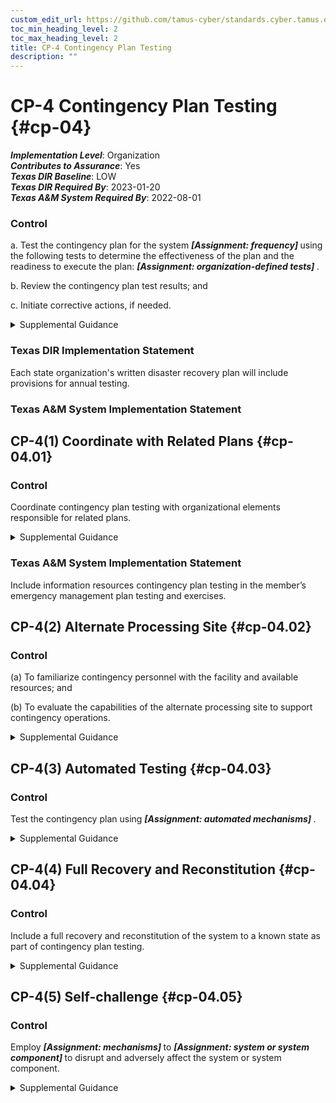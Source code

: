 ```yaml
---
custom_edit_url: https://github.com/tamus-cyber/standards.cyber.tamus.edu/tree/main/static/content/tamus.edu/TAMUS_profile.xml
toc_min_heading_level: 2
toc_max_heading_level: 2
title: CP-4 Contingency Plan Testing
description: ""
---
```


# CP-4 Contingency Plan Testing {#cp-04}

_**Implementation Level**_: Organization\
_**Contributes to Assurance**_: Yes\
_**Texas DIR Baseline**_: LOW\
_**Texas DIR Required By**_: 2023-01-20\
_**Texas A&M System Required By**_: 2022-08-01

### Control

a. Test the contingency plan for the system <strong>                     <em>[Assignment: frequency]</em>                  </strong> using the following tests to determine the effectiveness of the plan and the readiness to execute the plan: <strong>                     <em>[Assignment: organization-defined tests]</em>                  </strong>.

b. Review the contingency plan test results; and

c. Initiate corrective actions, if needed.

<details>
  <summary>Supplemental Guidance</summary>

Methods for testing contingency plans to determine the effectiveness of the plans and identify potential weaknesses include checklists, walk-through and tabletop exercises, simulations (parallel or full interrupt), and comprehensive exercises. Organizations conduct testing based on the requirements in contingency plans and include a determination of the effects on organizational operations, assets, and individuals due to contingency operations. Organizations have flexibility and discretion in the breadth, depth, and timelines of corrective actions.

</details>

### Texas DIR Implementation Statement

Each state organization's written disaster recovery plan will include provisions for annual testing.

### Texas A&M System Implementation Statement

## CP-4(1) Coordinate with Related Plans {#cp-04.01}

### Control

Coordinate contingency plan testing with organizational elements responsible for related plans.

<details>
  <summary>Supplemental Guidance</summary>

Plans related to contingency planning for organizational systems include Business Continuity Plans, Disaster Recovery Plans, Continuity of Operations Plans, Crisis Communications Plans, Critical Infrastructure Plans, Cyber Incident Response Plans, and Occupant Emergency Plans. Coordination of contingency plan testing does not require organizations to create organizational elements to handle related plans or to align such elements with specific plans. However, it does require that if such organizational elements are responsible for related plans, organizations coordinate with those elements.

</details>

### Texas A&M System Implementation Statement

Include information resources contingency plan testing in the member’s emergency management plan testing and exercises.

## CP-4(2) Alternate Processing Site {#cp-04.02}

### Control

(a) To familiarize contingency personnel with the facility and available resources; and

(b) To evaluate the capabilities of the alternate processing site to support contingency operations.

<details>
  <summary>Supplemental Guidance</summary>

Conditions at the alternate processing site may be significantly different than the conditions at the primary site. Having the opportunity to visit the alternate site and experience the actual capabilities available at the site can provide valuable information on potential vulnerabilities that could affect essential organizational mission and business functions. The on-site visit can also provide an opportunity to refine the contingency plan to address the vulnerabilities discovered during testing.

</details>

## CP-4(3) Automated Testing {#cp-04.03}

### Control

Test the contingency plan using <strong>                     <em>[Assignment: automated mechanisms]</em>                  </strong>.

<details>
  <summary>Supplemental Guidance</summary>

Automated mechanisms facilitate thorough and effective testing of contingency plans by providing more complete coverage of contingency issues, selecting more realistic test scenarios and environments, and effectively stressing the system and supported mission and business functions.

</details>

## CP-4(4) Full Recovery and Reconstitution {#cp-04.04}

### Control

Include a full recovery and reconstitution of the system to a known state as part of contingency plan testing.

<details>
  <summary>Supplemental Guidance</summary>

Recovery is executing contingency plan activities to restore organizational mission and business functions. Reconstitution takes place following recovery and includes activities for returning systems to fully operational states. Organizations establish a known state for systems that includes system state information for hardware, software programs, and data. Preserving system state information facilitates system restart and return to the operational mode of organizations with less disruption of mission and business processes.

</details>

## CP-4(5) Self-challenge {#cp-04.05}

### Control

Employ <strong>                     <em>[Assignment: mechanisms]</em>                  </strong> to <strong>                     <em>[Assignment: system or system component]</em>                  </strong> to disrupt and adversely affect the system or system component.

<details>
  <summary>Supplemental Guidance</summary>

Often, the best method of assessing system resilience is to disrupt the system in some manner. The mechanisms used by the organization could disrupt system functions or system services in many ways, including terminating or disabling critical system components, changing the configuration of system components, degrading critical functionality (e.g., restricting network bandwidth), or altering privileges. Automated, on-going, and simulated cyber-attacks and service disruptions can reveal unexpected functional dependencies and help the organization determine its ability to ensure resilience in the face of an actual cyber-attack.

</details>

